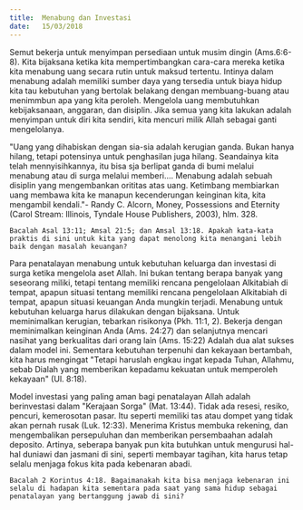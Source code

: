 ```yaml
---
title:  Menabung dan Investasi
date:   15/03/2018
---
```


Semut bekerja untuk menyimpan persediaan untuk musim dingin (Ams.6:6-8). Kita bijaksana ketika kita mempertimbangkan cara-cara mereka ketika kita menabung uang secara rutin untuk maksud tertentu. Intinya dalam menabung adalah memiliki sumber daya yang tersedia untuk biaya hidup kita tau kebutuhan yang bertolak belakang dengan membuang-buang atau menimmbun apa yang kita peroleh. Mengelola uang membutuhkan kebijaksanaan, anggaran, dan disiplin. Jika semua yang kita lakukan adalah menyimpan untuk diri kita sendiri, kita mencuri milik Allah sebagai ganti mengelolanya.

"Uang yang dihabiskan dengan sia-sia adalah kerugian ganda. Bukan hanya hilang, tetapi potensinya untuk penghasilan juga hilang. Seandainya kita telah mennyisihkannya, itu bisa sja berlipat ganda di bumi melalui menabung atau di surga melalui memberi.... Menabung adalah sebuah disiplin yang mengembankan orititas atas uang. Ketimbang membiarkan uang membawa kita ke manapun kecenderungan keinginan kita, kita mengambil kendali."- Randy C. Alcorn, Money, Possessions and Eternity (Carol Stream: Illinois, Tyndale House Publishers, 2003), hlm. 328.

`Bacalah Asal 13:11; Amsal 21:5; dan Amsal 13:18. Apakah kata-kata praktis di sini untuk kita yang dapat menolong kita menangani lebih baik dengan masalah keuangan?`

Para penatalayan menabung untuk kebutuhan keluarga dan investasi di surga ketika mengelola aset Allah. Ini bukan tentang berapa banyak yang seseorang miliki, tetapi tentang memiliki rencana pengelolaan Alkitabiah di tempat, apapun situasi tentang memiliki rencana pengelolaan Alkitabiah di tempat, apapun situasi keuangan Anda mungkin terjadi. Menabung untuk kebutuhan keluarga harus dilakukan dengan bijaksana. Untuk meminimalkan kerugian, tebarkan risikonya (Pkh. 11:1, 2). Bekerja dengan meminimalkan keinginan Anda (Ams. 24:27) dan selanjutnya mencari nasihat yang berkualitas dari orang lain (Ams. 15:22) Adalah dua alat sukses dalam model ini. Sementara kebutuhan terpenuhi dan kekayaan bertambah, kita harus mengingat "Tetapi haruslah engkau ingat kepada Tuhan, Allahmu, sebab Dialah yang memberikan kepadamu kekuatan untuk memperoleh kekayaan" (Ul. 8:18).

Model investasi yang paling aman bagi penatalayan Allah adalah berinvestasi dalam "Kerajaan Sorga" (Mat. 13:44). Tidak ada resesi, resiko, pencuri, kemerosotan pasar. Itu seperti memiliki tas atau dompet yang tidak akan pernah rusak (Luk. 12:33). Menerima Kristus membuka rekening, dan mengembalikan persepuluhan dan memberikan persembaahan adalah deposito. Artinya, seberapa banyak pun kita butuhkan untuk mengurusi hal-hal duniawi dan jasmani di sini, seperti membayar tagihan, kita harus tetap selalu menjaga fokus kita pada kebenaran abadi.

`Bacalah 2 Korintus 4:18. Bagaimanakah kita bisa menjaga kebenaran ini selalu di hadapan kita sementara pada saat yang sama hidup sebagai penatalayan yang bertanggung jawab di sini?`
